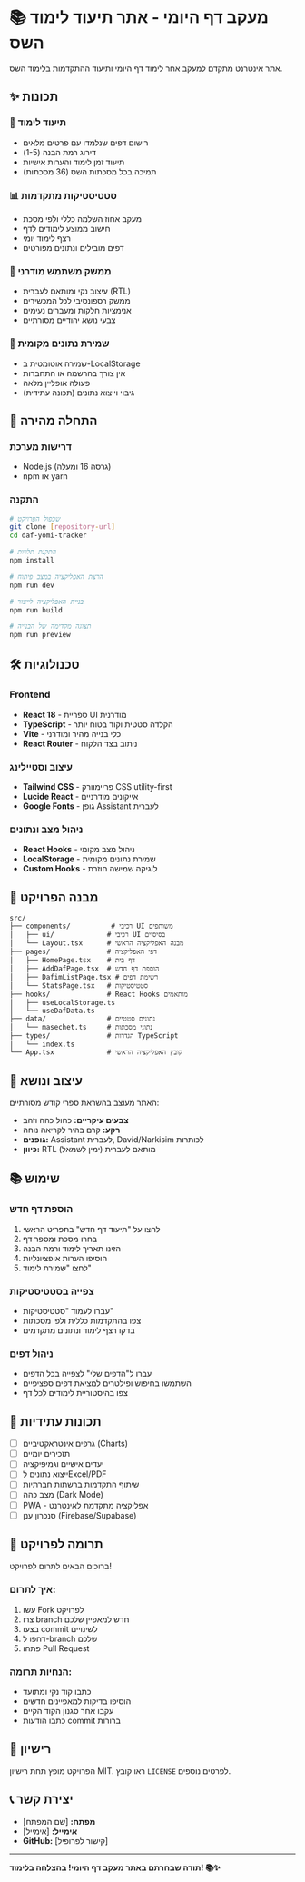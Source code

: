 # 📚 מעקב דף היומי - אתר תיעוד לימוד השס

אתר אינטרנט מתקדם למעקב אחר לימוד דף היומי ותיעוד ההתקדמות בלימוד השס.

## ✨ תכונות

### 📖 תיעוד לימוד
- רישום דפים שנלמדו עם פרטים מלאים
- דירוג רמת הבנה (1-5)
- תיעוד זמן לימוד והערות אישיות
- תמיכה בכל מסכתות השס (36 מסכתות)

### 📊 סטטיסטיקות מתקדמות
- מעקב אחוז השלמה כללי ולפי מסכת
- חישוב ממוצע לימודים לדף
- רצף לימוד יומי
- דפים מובילים ונתונים מפורטים

### 🎯 ממשק משתמש מודרני
- עיצוב נקי ומותאם לעברית (RTL)
- ממשק רספונסיבי לכל המכשירים
- אנימציות חלקות ומעברים נעימים
- צבעי נושא יהודיים מסורתיים

### 💾 שמירת נתונים מקומית
- שמירה אוטומטית ב-LocalStorage
- אין צורך בהרשמה או התחברות
- פעולה אופליין מלאה
- גיבוי וייצוא נתונים (תכונה עתידית)

## 🚀 התחלה מהירה

### דרישות מערכת
- Node.js (גרסה 16 ומעלה)
- npm או yarn

### התקנה
```bash
# שכפול הפרויקט
git clone [repository-url]
cd daf-yomi-tracker

# התקנת תלויות
npm install

# הרצת האפליקציה במצב פיתוח
npm run dev

# בניית האפליקציה לייצור
npm run build

# תצוגה מקדימה של הבנייה
npm run preview
```

## 🛠 טכנולוגיות

### Frontend
- **React 18** - ספריית UI מודרנית
- **TypeScript** - הקלדה סטטית וקוד בטוח יותר
- **Vite** - כלי בנייה מהיר ומודרני
- **React Router** - ניתוב בצד הלקוח

### עיצוב וסטיילינג
- **Tailwind CSS** - פריימוורק CSS utility-first
- **Lucide React** - אייקונים מודרניים
- **Google Fonts** - גופן Assistant לעברית

### ניהול מצב ונתונים
- **React Hooks** - ניהול מצב מקומי
- **LocalStorage** - שמירת נתונים מקומית
- **Custom Hooks** - לוגיקה שמישה חוזרת

## 📁 מבנה הפרויקט

```
src/
├── components/          # רכיבי UI משותפים
│   ├── ui/             # רכיבי UI בסיסיים
│   └── Layout.tsx      # מבנה האפליקציה הראשי
├── pages/              # דפי האפליקציה
│   ├── HomePage.tsx    # דף בית
│   ├── AddDafPage.tsx  # הוספת דף חדש
│   ├── DafimListPage.tsx # רשימת דפים
│   └── StatsPage.tsx   # סטטיסטיקות
├── hooks/              # React Hooks מותאמים
│   ├── useLocalStorage.ts
│   └── useDafData.ts
├── data/               # נתונים סטטיים
│   └── masechet.ts     # נתוני מסכתות
├── types/              # הגדרות TypeScript
│   └── index.ts
└── App.tsx             # קובץ האפליקציה הראשי
```

## 🎨 עיצוב ונושא

האתר מעוצב בהשראת ספרי קודש מסורתיים:
- **צבעים עיקריים:** כחול כהה וזהב
- **רקע:** קרם בהיר לקריאה נוחה
- **גופנים:** Assistant לעברית, David/Narkisim לכותרות
- **כיוון:** RTL (ימין לשמאל) מותאם לעברית

## 📚 שימוש

### הוספת דף חדש
1. לחצו על "תיעוד דף חדש" בתפריט הראשי
2. בחרו מסכת ומספר דף
3. הזינו תאריך לימוד ורמת הבנה
4. הוסיפו הערות אופציונליות
5. לחצו "שמירת לימוד"

### צפייה בסטטיסטיקות
- עברו לעמוד "סטטיסטיקות"
- צפו בהתקדמות כללית ולפי מסכתות
- בדקו רצף לימוד ונתונים מתקדמים

### ניהול דפים
- עברו ל"הדפים שלי" לצפייה בכל הדפים
- השתמשו בחיפוש ופילטרים למציאת דפים ספציפיים
- צפו בהיסטוריית לימודים לכל דף

## 🔮 תכונות עתידיות

- [ ] גרפים אינטראקטיביים (Charts)
- [ ] תזכירים יומיים
- [ ] יעדים אישיים וגמיפיקציה
- [ ] ייצוא נתונים לExcel/PDF
- [ ] שיתוף התקדמות ברשתות חברתיות
- [ ] מצב כהה (Dark Mode)
- [ ] PWA - אפליקציה מתקדמת לאינטרנט
- [ ] סנכרון ענן (Firebase/Supabase)

## 🤝 תרומה לפרויקט

ברוכים הבאים לתרום לפרויקט! 

### איך לתרום:
1. עשו Fork לפרויקט
2. צרו branch חדש למאפיין שלכם
3. בצעו commit לשינויים
4. דחפו ל-branch שלכם
5. פתחו Pull Request

### הנחיות תרומה:
- כתבו קוד נקי ומתועד
- הוסיפו בדיקות למאפיינים חדשים
- עקבו אחר סגנון הקוד הקיים
- כתבו הודעות commit ברורות

## 📄 רישיון

הפרויקט מופץ תחת רישיון MIT. ראו קובץ `LICENSE` לפרטים נוספים.

## 📞 יצירת קשר

- **מפתח:** [שם המפתח]
- **אימייל:** [אימייל]
- **GitHub:** [קישור לפרופיל]

---

**תודה שבחרתם באתר מעקב דף היומי! בהצלחה בלימוד! 📚✨** 